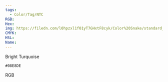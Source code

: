 ```yaml
---
tags:
  - Color/Tag/NTC
RGB:
Hex:
img: https://filedn.com/l0hpzxl1f01yT7GHxtF8cyk/Color%20Snake/standard_csv_to_svg/08E8DE.svg
CMYK:
HSL:
Name:
---
```

Bright Turquoise
```palette
#08E8DE
```
RGB

